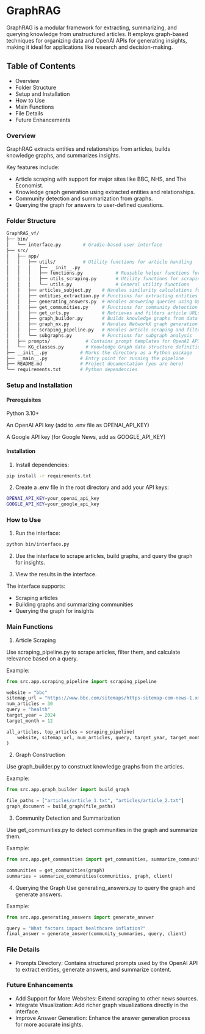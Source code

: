 # GraphRAG

GraphRAG is a modular framework for extracting, summarizing, and querying knowledge from unstructured articles. It employs graph-based techniques for organizing data and OpenAI APIs for generating insights, making it ideal for applications like research and decision-making.

## Table of Contents

- Overview
- Folder Structure
- Setup and Installation
- How to Use
- Main Functions
- File Details
- Future Enhancements

### Overview

GraphRAG extracts entities and relationships from articles, builds knowledge graphs, and summarizes insights. 

Key features include:
- Article scraping with support for major sites like BBC, NHS, and The Economist.
- Knowledge graph generation using extracted entities and relationships.
- Community detection and summarization from graphs.
- Querying the graph for answers to user-defined questions.

### Folder Structure
```bash
GraphRAG_vf/
├── bin/
│   └── interface.py        # Gradio-based user interface
├── src/
│   ├── app/
│   │   ├── utils/          # Utility functions for article handling
│   │   │   ├── __init__.py
│   │   │   ├── functions.py            # Reusable helper functions for the interface
│   │   │   ├── utils_scraping.py       # Utility functions for scraping and processing articles
│   │   │   └── utils.py                # General utility functions
│   │   ├── articles_subject.py    # Handles similarity calculations for articles
│   │   ├── entities_extraction.py # Functions for extracting entities and relationships
│   │   ├── generating_answers.py  # Handles answering queries using OpenAI APIs
│   │   ├── get_communities.py     # Functions for community detection and summarization
│   │   ├── get_urls.py            # Retrieves and filters article URLs
│   │   ├── graph_builder.py       # Builds knowledge graphs from data
│   │   ├── graph_nx.py            # Handles NetworkX graph generation and plotting
│   │   ├── scraping_pipeline.py   # Handles article scraping and filtering
│   │   └── subgraphs.py           # Functions for subgraph analysis
│   ├── prompts/             # Contains prompt templates for OpenAI API interactions        
│   └── KG_classes.py        # Knowledge Graph data structure definitions         
├── __init__.py            # Marks the directory as a Python package
├── __main__.py            # Entry point for running the pipeline
├── README.md              # Project documentation (you are here)
└── requirements.txt       # Python dependencies
```
### Setup and Installation

#### Prerequisites
Python 3.10+

An OpenAI API key (add to .env file as OPENAI_API_KEY)

A Google API key (for Google News, add as GOOGLE_API_KEY)
#### Installation
1. Install dependencies:
```bash
pip install -r requirements.txt
```
2. Create a .env file in the root directory and add your API keys:
```bash
OPENAI_API_KEY=your_openai_api_key
GOOGLE_API_KEY=your_google_api_key
```
### How to Use

1. Run the interface:
```bash
python bin/interface.py
```
2. Use the interface to scrape articles, build graphs, and query the graph for insights.

3. View the results in the interface.

The interface supports:

- Scraping articles
- Building graphs and summarizing communities
- Querying the graph for insights

### Main Functions
1. Article Scraping

Use scraping_pipeline.py to scrape articles, filter them, and calculate relevance based on a query.

Example: 
```python
from src.app.scraping_pipeline import scraping_pipeline

website = "bbc"
sitemap_url = "https://www.bbc.com/sitemaps/https-sitemap-com-news-1.xml"
num_articles = 30
query = "health"
target_year = 2024
target_month = 12

all_articles, top_articles = scraping_pipeline(
    website, sitemap_url, num_articles, query, target_year, target_month
)
```
2.  Graph Construction

Use graph_builder.py to construct knowledge graphs from the articles.

Example:
```python
from src.app.graph_builder import build_graph

file_paths = ["articles/article_1.txt", "articles/article_2.txt"]
graph_document = build_graph(file_paths)
```
3. Community Detection and Summarization

Use get_communities.py to detect communities in the graph and summarize them.

Example:
```python
from src.app.get_communities import get_communities, summarize_communitiesfrom get_communities import get_communities, summarize_communities

communities = get_communities(graph)
summaries = summarize_communities(communities, graph, client)
```
4. Querying the Graph
Use generating_answers.py to query the graph and generate answers.

Example:
```python
from src.app.generating_answers import generate_answer

query = "What factors impact healthcare inflation?"
final_answer = generate_answer(community_summaries, query, client)
```

### File Details

- Prompts Directory:
Contains structured prompts used by the OpenAI API to extract entities, generate answers, and summarize content.


### Future Enhancements

- Add Support for More Websites: Extend scraping to other news sources.
- Integrate Visualization: Add richer graph visualizations directly in the interface.
- Improve Answer Generation: Enhance the answer generation process for more accurate insights.